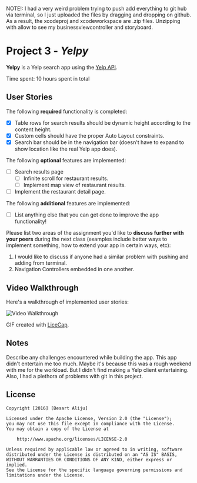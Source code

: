 NOTE!: I had a very weird problem trying to push add everything to git hub via terminal, so I just uploaded the files by dragging and dropping on github. As a result, the xcodeproj and xcodeworkspace are .zip files. Unzipping with allow to see my businessviewcontroller and storyboard.
# Project 3 - *Yelpy*

**Yelpy** is a Yelp search app using the [Yelp API](http://www.yelp.com/developers/documentation/v2/search_api).

Time spent: 10 hours spent in total

## User Stories

The following **required** functionality is completed:

- [X] Table rows for search results should be dynamic height according to the content height.
- [X] Custom cells should have the proper Auto Layout constraints.
- [X] Search bar should be in the navigation bar (doesn't have to expand to show location like the real Yelp app does).

The following **optional** features are implemented:

- [ ] Search results page
   - [ ] Infinite scroll for restaurant results.
   - [ ] Implement map view of restaurant results.
- [ ] Implement the restaurant detail page.

The following **additional** features are implemented:

- [ ] List anything else that you can get done to improve the app functionality!

Please list two areas of the assignment you'd like to **discuss further with your peers** during the next class (examples include better ways to implement something, how to extend your app in certain ways, etc):

1. I would like to discuss if anyone had a similar problem with pushing and adding from terminal.
2. Navigation Controllers embedded in one another.

## Video Walkthrough 

Here's a walkthrough of implemented user stories:

<img src='http://i.imgur.com/Cyit2dO.gif' title='Video Walkthrough' width='' alt='Video Walkthrough' />

GIF created with [LiceCap](http://www.cockos.com/licecap/).

## Notes

Describe any challenges encountered while building the app.
This app didn't entertain me too much. Maybe it's because this was a rough weekend with me for the workload. But I didn't find making a Yelp client entertaining. Also, I had a plethora of problems with git in this project. 

## License

    Copyright [2016] [Besart Aliju]

    Licensed under the Apache License, Version 2.0 (the "License");
    you may not use this file except in compliance with the License.
    You may obtain a copy of the License at

        http://www.apache.org/licenses/LICENSE-2.0

    Unless required by applicable law or agreed to in writing, software
    distributed under the License is distributed on an "AS IS" BASIS,
    WITHOUT WARRANTIES OR CONDITIONS OF ANY KIND, either express or implied.
    See the License for the specific language governing permissions and
    limitations under the License.
